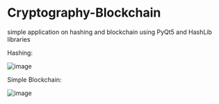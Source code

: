 # Cryptography-Blockchain
simple application on hashing and blockchain using PyQt5 and HashLib libraries

Hashing:

![image](https://user-images.githubusercontent.com/89305345/131094559-6059b4d3-20bd-47cd-874c-d78bbc6ae1c5.png)

Simple Blockchain:

![image](https://user-images.githubusercontent.com/89305345/131095156-c759e320-6cbe-4559-8d6e-1aae11828ec6.png)
